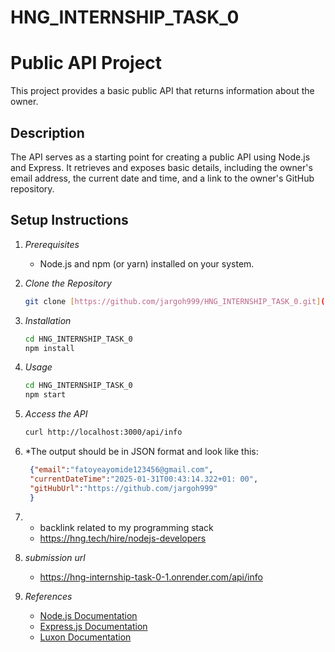 # HNG_INTERNSHIP_TASK_0

# Public API Project

This project provides a basic public API that returns information about the owner.

## Description

The API serves as a starting point for creating a public API using Node.js and Express. It retrieves and exposes basic details, including the owner's email address, the current date and time, and a link to the owner's GitHub repository.

## Setup Instructions

1. *Prerequisites*
   - Node.js and npm (or yarn) installed on your system.

2. *Clone the Repository*
   ```bash
   git clone [https://github.com/jargoh999/HNG_INTERNSHIP_TASK_0.git](https://github.com/jargoh999/HNG_INTERNSHIP_TASK_0.git)

3. *Installation*
   ```bash
   cd HNG_INTERNSHIP_TASK_0
   npm install
   ```
4. *Usage*
   ```bash
   cd HNG_INTERNSHIP_TASK_0
   npm start
   ```
5. *Access the API*
   ```bash
   curl http://localhost:3000/api/info
   ```

6. *The output should be in JSON format and look like this:
   ```json
    {"email":"fatoyeayomide123456@gmail.com",
    "currentDateTime":"2025-01-31T00:43:14.322+01: 00",
    "gitHubUrl":"https://github.com/jargoh999"
    } 

7. * backlink related to my programming stack
   - https://hng.tech/hire/nodejs-developers 

8. *submission url*
   -  https://hng-internship-task-0-1.onrender.com/api/info
   
8. *References*
   - [Node.js Documentation](https://nodejs.org/docs/latest-v20.x/api/)
   - [Express.js Documentation](https://expressjs.com/docs/)
   - [Luxon Documentation](https://moment.github.io/luxon/docs/index.html)   

  
